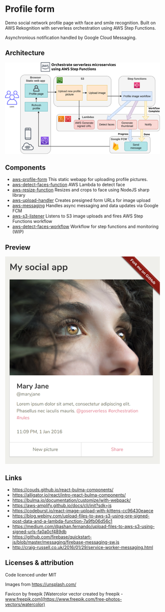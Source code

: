 # Profile form

Demo social network profile page with face and smile recognition. Built on AWS Rekognition with serverless orchestration using AWS Step Functions.

Asynchronious notification handled by Google Cloud Messaging.

## Architecture

![Architecture](architecture.png)

## Components

- [aws-profile-form](https://github.com/huksley/aws-profile-form/) This static webapp for uploading profile pictures.
- [aws-detect-faces-function](https://github.com/huksley/aws-detect-faces-function/) AWS Lambda to detect face
- [aws-resize-function](https://github.com/huksley/aws-resize-function/) Resizes and crops to face using NodeJS sharp library
- [aws-upload-handler](https://github.com/huksley/aws-upload-handler/) Creates presigned form URLs for image upload
- [aws-messaging](https://github.com/huksley/aws-messaging/) Handles async messaging and data updates via Google FCM
- [aws-s3-listener](https://github.com/huksley/aws-s3-listener/) Listens to S3 image uploads and fires AWS Step Functions workflow
- [aws-detect-faces-workflow](https://github.com/huksley/aws-detect-faces-workflow) Workflow for step functions and monitoring (WIP)

## Preview

![Preview](assets/preview.png)

## Links

- https://couds.github.io/react-bulma-components/
- https://alligator.io/react/intro-react-bulma-components/
- https://bulma.io/documentation/customize/with-webpack/
- https://aws-amplify.github.io/docs/cli/init?sdk=js
- https://codeburst.io/react-image-upload-with-kittens-cc96430eaece
- https://blog.webiny.com/upload-files-to-aws-s3-using-pre-signed-post-data-and-a-lambda-function-7a9fb06d56c1
- https://medium.com/@ashan.fernando/upload-files-to-aws-s3-using-signed-urls-fa0a0cf489db
- https://github.com/firebase/quickstart-js/blob/master/messaging/firebase-messaging-sw.js
- http://craig-russell.co.uk/2016/01/29/service-worker-messaging.html

## Licenses & attribution

Code licenced under MIT

Images from https://unsplash.com/

Favicon by freepik [Watercolor vector created by freepik - www.freepik.com](https://www.freepik.com/free-photos-vectors/watercolor)
